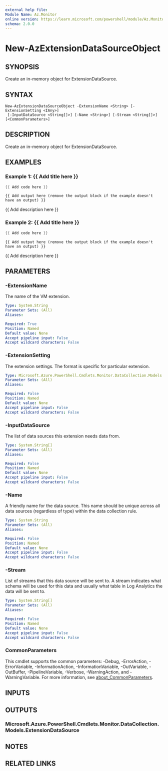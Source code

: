 ```yaml
---
external help file:
Module Name: Az.Monitor
online version: https://learn.microsoft.com/powershell/module/Az.Monitor/new-azextensiondatasourceobject
schema: 2.0.0
---
```


# New-AzExtensionDataSourceObject

## SYNOPSIS
Create an in-memory object for ExtensionDataSource.

## SYNTAX

```
New-AzExtensionDataSourceObject -ExtensionName <String> [-ExtensionSetting <IAny>]
 [-InputDataSource <String[]>] [-Name <String>] [-Stream <String[]>] [<CommonParameters>]
```

## DESCRIPTION
Create an in-memory object for ExtensionDataSource.

## EXAMPLES

### Example 1: {{ Add title here }}
```powershell
{{ Add code here }}
```

```output
{{ Add output here (remove the output block if the example doesn't have an output) }}
```

{{ Add description here }}

### Example 2: {{ Add title here }}
```powershell
{{ Add code here }}
```

```output
{{ Add output here (remove the output block if the example doesn't have an output) }}
```

{{ Add description here }}

## PARAMETERS

### -ExtensionName
The name of the VM extension.

```yaml
Type: System.String
Parameter Sets: (All)
Aliases:

Required: True
Position: Named
Default value: None
Accept pipeline input: False
Accept wildcard characters: False
```

### -ExtensionSetting
The extension settings.
The format is specific for particular extension.

```yaml
Type: Microsoft.Azure.PowerShell.Cmdlets.Monitor.DataCollection.Models.IAny
Parameter Sets: (All)
Aliases:

Required: False
Position: Named
Default value: None
Accept pipeline input: False
Accept wildcard characters: False
```

### -InputDataSource
The list of data sources this extension needs data from.

```yaml
Type: System.String[]
Parameter Sets: (All)
Aliases:

Required: False
Position: Named
Default value: None
Accept pipeline input: False
Accept wildcard characters: False
```

### -Name
A friendly name for the data source.
        This name should be unique across all data sources (regardless of type) within the data collection rule.

```yaml
Type: System.String
Parameter Sets: (All)
Aliases:

Required: False
Position: Named
Default value: None
Accept pipeline input: False
Accept wildcard characters: False
```

### -Stream
List of streams that this data source will be sent to.
        A stream indicates what schema will be used for this data and usually what table in Log Analytics the data will be sent to.

```yaml
Type: System.String[]
Parameter Sets: (All)
Aliases:

Required: False
Position: Named
Default value: None
Accept pipeline input: False
Accept wildcard characters: False
```

### CommonParameters
This cmdlet supports the common parameters: -Debug, -ErrorAction, -ErrorVariable, -InformationAction, -InformationVariable, -OutVariable, -OutBuffer, -PipelineVariable, -Verbose, -WarningAction, and -WarningVariable. For more information, see [about_CommonParameters](http://go.microsoft.com/fwlink/?LinkID=113216).

## INPUTS

## OUTPUTS

### Microsoft.Azure.PowerShell.Cmdlets.Monitor.DataCollection.Models.ExtensionDataSource

## NOTES

## RELATED LINKS


